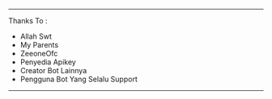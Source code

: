 ----------------------------------------------------------------------
Thanks To :                                
- Allah Swt          
- My Parents       
- ZeeoneOfc        
- Penyedia Apikey
- Creator Bot Lainnya
- Pengguna Bot Yang Selalu Support
----------------------------------------------------------------------
